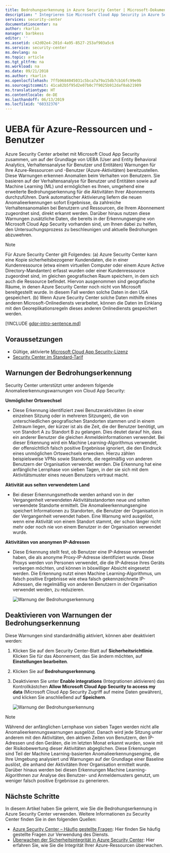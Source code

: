 ```yaml
---
title: Bedrohungserkennung in Azure Security Center | Microsoft-Dokumentation
description: " Integrieren Sie Microsoft Cloud App Security in Azure Security Center, um Bedrohungen und böswillige Absichten zu erkennen. "
services: security-center
documentationcenter: na
author: rkarlin
manager: barbkess
editor: ''
ms.assetid: c42d02e4-201d-4a95-8527-253af903a5c6
ms.service: security-center
ms.devlang: na
ms.topic: article
ms.tgt_pltfrm: na
ms.workload: na
ms.date: 09/21/2018
ms.author: rkarlin
ms.openlocfilehash: 7ffb9684045031c5bca7a79a15db7cb16fc99e9b
ms.sourcegitcommit: 41ca82b5f95d2e07b0c7f9025b912daf0ab21909
ms.translationtype: HT
ms.contentlocale: de-DE
ms.lasthandoff: 06/13/2019
ms.locfileid: "60332376"
---
```

# <a name="ueba-for-azure-resources-and-users"></a>UEBA für Azure-Ressourcen und -Benutzer 

Azure Security Center arbeitet mit Microsoft Cloud App Security zusammen, um auf der Grundlage von UEBA (User and Entity Behavioral Analytics, Verhaltensanalyse für Benutzer und Entitäten) Warnungen für Ihre Azure-Ressourcen und -Benutzer (Azure-Aktivitäten) bereitzustellen. Diese Warnungen erkennen Anomalien beim Verhalten von Benutzern. Sie basieren auf der Verhaltensanalyse für Benutzer und Entitäten sowie auf Machine Learning (ML) und ermöglichen es Ihnen, umgehend eine erweiterte Bedrohungserkennung für die Aktivitäten Ihrer Abonnements durchzuführen. Dank automatischer Aktivierung liefern die neuen Anomalieerkennungen sofort Ergebnisse, da zahlreiche Verhaltensanomalien bei Benutzern und Ressourcen, die Ihrem Abonnement zugeordnet sind, direkt erkannt werden. Darüber hinaus nutzen diese Warnungen zusätzliche Daten, die bereits in der Erkennungsengine von Microsoft Cloud App Security vorhanden sind, um Ihnen dabei zu helfen, den Untersuchungsprozess zu beschleunigen und aktuelle Bedrohungen abzuwehren. 

> [!NOTE]
> Für Azure Security Center gilt Folgendes: (a) Azure Security Center kann eine Kopie sicherheitsbezogener Kundendaten, die in einer Kundenressource (etwa einem virtuellen Computer oder einem Azure Active Directory-Mandanten) erfasst wurden oder einer Kundenressource zugeordnet sind, im gleichen geografischen Raum speichern, in dem sich auch die Ressource befindet. Hiervon ausgenommen sind geografische Räume, in denen Azure Security Center noch nicht von Microsoft bereitgestellt wurde. In diesem Fall werden solche Daten in den USA gespeichert. (b) Wenn Azure Security Center solche Daten mithilfe eines anderen Microsoft-Onlinediensts verarbeitet, können die Daten im Einklang mit den Georeplikationsregeln dieses anderen Onlinediensts gespeichert werden.
>

[!INCLUDE [gdpr-intro-sentence.md](../../includes/gdpr-intro-sentence.md)]

## <a name="prerequisites"></a>Voraussetzungen

- Gültige, aktivierte [Microsoft Cloud App Security-Lizenz](https://docs.microsoft.com/cloud-app-security/getting-started-with-cloud-app-security)
- [Security Center im Standard-Tarif](https://azure.microsoft.com/pricing/details/security-center/)
 
## <a name="threat-detection-alerts"></a>Warnungen der Bedrohungserkennung

Security Center unterstützt unter anderem folgende Anomalieerkennungswarnungen von Cloud App Security:

**Unmöglicher Ortswechsel**
-  Diese Erkennung identifiziert zwei Benutzeraktivitäten (in einer einzelnen Sitzung oder in mehreren Sitzungen), die von unterschiedlichen geografischen Standorten stammen und in einem Zeitraum liegen, der kürzer ist als die Zeit, die der Benutzer benötigt, um von Standort A zu Standort B zu gelangen. Dies deutet darauf hin, dass ein anderer Benutzer die gleichen Anmeldeinformationen verwendet. Bei dieser Erkennung wird ein Machine Learning-Algorithmus verwendet, der offensichtlich falsch positive Ergebnisse ignoriert, die den Eindruck eines unmöglichen Ortswechsels erwecken. Hierzu zählen beispielsweise VPNs sowie Standorte, die regelmäßig von anderen Benutzern der Organisation verwendet werden. Die Erkennung hat eine anfängliche Lernphase von sieben Tagen, in der sie sich mit dem Aktivitätsmuster eines neuen Benutzers vertraut macht.

**Aktivität aus selten verwendetem Land**
- Bei dieser Erkennungsmethode werden anhand von in der Vergangenheit verwendeten Aktivitätsstandorten neue und selten verwendete Standorte ermittelt. Die Anomalieerkennungsengine speichert Informationen zu Standorten, die Benutzer der Organisation in der Vergangenheit verwendet haben. Eine Warnung wird ausgelöst, wenn eine Aktivität von einem Standort stammt, der schon länger nicht mehr oder noch nie von einem Benutzer in der Organisation verwendet wurde. 

**Aktivitäten von anonymen IP-Adressen**
- Diese Erkennung stellt fest, ob Benutzer eine IP-Adresse verwendet haben, die als anonyme Proxy-IP-Adresse identifiziert wurde. Diese Proxys werden von Personen verwendet, die die IP-Adresse ihres Geräts verbergen möchten, und können in böswilliger Absicht eingesetzt werden. Die Erkennung nutzt einen Machine Learning-Algorithmus, um falsch positive Ergebnisse wie etwa falsch gekennzeichnete IP-Adressen, die regelmäßig von anderen Benutzern in der Organisation verwendet werden, zu reduzieren.
 
  ![Warnung der Bedrohungserkennung](./media/security-center-ueba-mcas/security-center-mcas-alert.png)

## <a name="disabling-threat-detection-alerts"></a>Deaktivieren von Warnungen der Bedrohungserkennung

Diese Warnungen sind standardmäßig aktiviert, können aber deaktiviert werden:

1. Klicken Sie auf dem Security Center-Blatt auf **Sicherheitsrichtlinie**. Klicken Sie für das Abonnement, das Sie ändern möchten, auf **Einstellungen bearbeiten**.
2.  Klicken Sie auf **Bedrohungserkennung**.
3. Deaktivieren Sie unter **Enable integrations** (Integrationen aktivieren) das Kontrollkästchen **Allow Microsoft Cloud App Security to access my data** (Microsoft Cloud App Security Zugriff auf meine Daten gewähren), und klicken Sie anschließend auf **Speichern**.

   ![Warnung der Bedrohungserkennung](./media/security-center-ueba-mcas/security-center-mcas-optout.png)

> [!NOTE]
> Während der anfänglichen Lernphase von sieben Tagen werden nicht alle Anomalieerkennungswarnungen ausgelöst. Danach wird jede Sitzung unter anderem mit den Aktivitäten, den aktiven Zeiten von Benutzern, den IP-Adressen und den Geräten, die im letzten Monat erkannt wurden, sowie mit der Risikobewertung dieser Aktivitäten abgeglichen. Diese Erkennungen sind Teil der Machine Learning-basierten Anomalieerkennungsengine, die Ihre Umgebung analysiert und Warnungen auf der Grundlage einer Baseline auslöst, die anhand der Aktivitäten Ihrer Organisation ermittelt wurde. Darüber hinaus werden bei diesen Erkennungen Machine Learning-Algorithmen zur Analyse des Benutzer- und Anmeldemusters genutzt, um weniger falsch positive Ergebnisse zu generieren.
>
  
## <a name="next-steps"></a>Nächste Schritte
In diesem Artikel haben Sie gelernt, wie Sie die Bedrohungserkennung in Azure Security Center verwenden. Weitere Informationen zu Security Center finden Sie in den folgenden Quellen:

* [Azure Security Center – Häufig gestellte Fragen](security-center-faq.md): Hier finden Sie häufig gestellte Fragen zur Verwendung des Diensts.
* [Überwachen der Sicherheitsintegrität in Azure Security Center](security-center-monitoring.md): Hier erfahren Sie, wie Sie die Integrität Ihrer Azure-Ressourcen überwachen.



<!--Image references-->
[1]: ./media/security-center-confidence-score/confidence-score.png
[2]: ./media/security-center-confidence-score/suspicious-confidence-score.png
